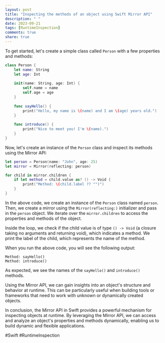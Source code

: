 ```yaml
---
layout: post
title: "Inspecting the methods of an object using Swift Mirror API"
description: " "
date: 2023-09-21
tags: [RuntimeInspection]
comments: true
share: true
---
```


To get started, let's create a simple class called `Person` with a few properties and methods:

```swift
class Person {
    let name: String
    let age: Int
    
    init(name: String, age: Int) {
        self.name = name
        self.age = age
    }
    
    func sayHello() {
        print("Hello, my name is \(name) and I am \(age) years old.")
    }
    
    func introduce() {
        print("Nice to meet you! I'm \(name).")
    }
}
```

Now, let's create an instance of the `Person` class and inspect its methods using the Mirror API:

```swift
let person = Person(name: "John", age: 25)
let mirror = Mirror(reflecting: person)

for child in mirror.children {
    if let method = child.value as? () -> Void {
        print("Method: \(child.label ?? "")")
    }
}
```

In the above code, we create an instance of the `Person` class named `person`. Then, we create a mirror using the `Mirror(reflecting:)` initializer and pass in the `person` object. We iterate over the `mirror.children` to access the properties and methods of the object.

Inside the loop, we check if the child value is of type `() -> Void` (a closure taking no arguments and returning void), which indicates a method. We print the label of the child, which represents the name of the method.

When you run the above code, you will see the following output:

```
Method: sayHello()
Method: introduce()
```

As expected, we see the names of the `sayHello()` and `introduce()` methods.

Using the Mirror API, we can gain insights into an object's structure and behavior at runtime. This can be particularly useful when building tools or frameworks that need to work with unknown or dynamically created objects.

In conclusion, the Mirror API in Swift provides a powerful mechanism for inspecting objects at runtime. By leveraging the Mirror API, we can access and analyze an object's properties and methods dynamically, enabling us to build dynamic and flexible applications.

#Swift #RuntimeInspection